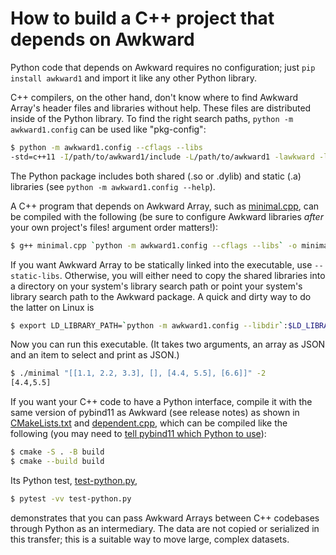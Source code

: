 # How to build a C++ project that depends on Awkward

Python code that depends on Awkward requires no configuration; just `pip install awkward1` and import it like any other Python library.

C++ compilers, on the other hand, don't know where to find Awkward Array's header files and libraries without help. These files are distributed inside of the Python library. To find the right search paths, `python -m awkward1.config` can be used like "pkg-config":

```bash
$ python -m awkward1.config --cflags --libs
-std=c++11 -I/path/to/awkward1/include -L/path/to/awkward1 -lawkward -lawkward-cpu-kernels
```

The Python package includes both shared (.so or .dylib) and static (.a) libraries (see `python -m awkward1.config --help`).

A C++ program that depends on Awkward Array, such as [minimal.cpp](./minimal.cpp), can be compiled with the following (be sure to configure Awkward libraries *after* your own project's files! argument order matters!):

```bash
$ g++ minimal.cpp `python -m awkward1.config --cflags --libs` -o minimal
```

If you want Awkward Array to be statically linked into the executable, use `--static-libs`. Otherwise, you will either need to copy the shared libraries into a directory on your system's library search path or point your system's library search path to the Awkward package. A quick and dirty way to do the latter on Linux is

```bash
$ export LD_LIBRARY_PATH=`python -m awkward1.config --libdir`:$LD_LIBRARY_PATH
```

Now you can run this executable. (It takes two arguments, an array as JSON and an item to select and print as JSON.)

```bash
$ ./minimal "[[1.1, 2.2, 3.3], [], [4.4, 5.5], [6.6]]" -2
[4.4,5.5]
```

If you want your C++ code to have a Python interface, compile it with the same version of pybind11 as Awkward (see release notes) as shown in [CMakeLists.txt](CMakeLists.txt) and [dependent.cpp](dependent.cpp), which can be compiled like the following (you may need to [tell pybind11 which Python to use](https://pybind11.readthedocs.io/en/stable/faq.html#cmake-doesn-t-detect-the-right-python-version)):

```bash
$ cmake -S . -B build
$ cmake --build build
```

Its Python test, [test-python.py](test-python.py),

```bash
$ pytest -vv test-python.py
```

demonstrates that you can pass Awkward Arrays between C++ codebases through Python as an intermediary. The data are not copied or serialized in this transfer; this is a suitable way to move large, complex datasets.
